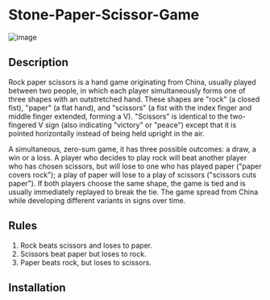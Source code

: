 # Stone-Paper-Scissor-Game
![image](https://user-images.githubusercontent.com/67956852/205457548-322d8f32-5cd6-43ba-a6fe-b4f89c65f709.png)


## Description
Rock paper scissors is a hand game originating from China, usually played between two people, in which each player simultaneously forms one of three shapes with an outstretched hand. These shapes are "rock" (a closed fist), "paper" (a flat hand), and "scissors" (a fist with the index finger and middle finger extended, forming a V). "Scissors" is identical to the two-fingered V sign (also indicating "victory" or "peace") except that it is pointed horizontally instead of being held upright in the air.

A simultaneous, zero-sum game, it has three possible outcomes: a draw, a win or a loss. A player who decides to play rock will beat another player who has chosen scissors, but will lose to one who has played paper ("paper covers rock"); a play of paper will lose to a play of scissors ("scissors cuts paper"). If both players choose the same shape, the game is tied and is usually immediately replayed to break the tie. The game spread from China while developing different variants in signs over time.

## Rules
1. Rock beats scissors and loses to paper.
2. Scissors beat paper but loses to rock.
3. Paper beats rock, but loses to scissors.

## Installation

